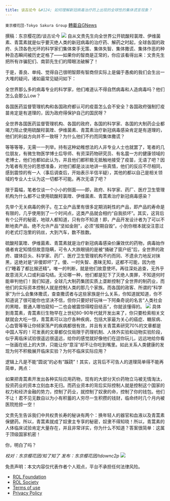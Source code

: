 ```yaml
---
title: 谈古论今 &#124; 如何理解新冠病毒治疗药上出现的全球性的集体谎言现象？
---
```

`東京櫻花団-Tokyo Sakura Group` [轉載自GNews](https://gnews.org/zh-hans/1935834/)

撰稿：东京樱花团/谈古论今
![](https://assets.gnews.org/wp-content/uploads/2022/01/1-316.png)
自从文贵先生向全世界公开硫酸羟氯喹、伊维菌素、青蒿素就是似乎要灭绝人类的新冠病毒的治疗药、解药之时起，全球各国的政府、头顶各色光环的科学家们集体束手无策、集体失智、集体撒谎、集体作恶的种种丑态瞬间被历史定格了——如果你的智商是正常的，你应该看得出来：文贵先生把所有诈骗犯们、南郭先生们的障眼法破解了！

于是，善良、单纯、觉得自己很明智颇有智商但实际上是偏于愚痴的我们会生出一大堆的疑问，诸如最常见疑问如下：

全世界那么多的病毒专业的科学家，他们难道认不得自然病毒和人造病毒吗？他们怎么会那么Low？

各国医药监督管理机构和各国政府都认可的疫苗怎么会不安全？各国政府强制打疫苗肯定是有道理的，因为政府得保护自己的国民呀？

全世界各国医药监督管理机构、各国的政府，各国的科学家、各国的大制药企业都竭力阻止使用硫酸羟氯喹、伊维菌素、青蒿素治疗新冠病毒感染肯定是有道理的，他们的利益方向并不一致呀？为什么他们不约而同集体撒谎？

等等等等，无需一一列举。持有这种幼稚想法的人非专业人士也就罢了，笔者的几位朋友，有微生物医学博士后导师、有资深药物研究员、有名震一方的健康领域的老博士，他们也都如此认为，并且他们都积极无抵触地接受了疫苗，无语了吧？因为笔者有充分的思想准备，对他们都是淡淡地讲一些真情，他们的反应不尽相同，感到震惊的有一人（事后调查后，开始表示半信半疑），其他的都以自己是相关领域的专业人士认为这一切都不可能。再次无语了吧？

限于篇幅，笔者仅谈一个小小的侧面——即，政府、科学家、药厂、医疗卫生管理机构为什么都不让使用硫酸羟氯喹、伊维菌素、青蒿素治疗新冠病毒感染？

先举个无关病毒的例子。在工业产品里有很多定期消耗性的产品，即产品的寿命是有限的，几乎使用到了一个时间点，这类产品就会相约“自我损坏”。其实，这背后有个公开的秘密，地球人都知道，只有你不知道！即，产品开发设计者为了可以不断地卖产品，绝不允许产品“坚如金刚”，必须“按期自毁”。小到你根本就没注意过的老式灯泡里的钨丝，大到汽车，数不胜数。

硫酸羟氯喹、伊维菌素、青蒿素就是治疗新冠病毒感染价廉效优的药物，病毒始作俑者肯定知情但故意隐瞒，可令人大跌眼镜的是被“捅破了窗户纸”后，全世界的政府、媒体巨头、科学家、药厂、医疗卫生管理机构不约而同、不遗余力地反对抹黑，这绝对是“非傻即坏”了。傻、一时失智、愚昧无知，这都不可能，因为他们“睡着了都比猴还精”。唯一的判断，就是他们故意使坏。再往深处追查，无外乎故意消灭人口或利益勾结。无论哪一种，他们都是犯下了灭绝人类罪，不知道何时能审判他们！我们知道，全球几大制药集团实质上垄断控制了全世界的制药业，而他们的实际资本控制人就是控制人类的那几个家族。而各国的政客、所谓的“科学家”为什么会集体撒谎，查查撒谎者与这些家族是什么关系，你知道就知道，你不知道说了很可能你也坚决不信，但你只要好好玩味一下阿桑奇说的名言“人类社会的黑暗，普通人哪怕窥知一二也会被震惊得瞠目结舌”，你就该懂得的。
![](https://assets.gnews.org/wp-content/uploads/2022/01/2-118.jpg)
具体到青蒿素，青蒿素衍生物早在上世纪80-90年代就开发出来了，你只要检索相关文献就会大吃一惊，青蒿素可以治疗各种疾病，包括大家最为关心的癌症、糖尿病、心血管等等让你倾家荡产的疾病都很有效，并且有关青蒿素研究70%的文章都是中国人写的！可发表的文章都仅仅局限于药理机制、人体外实验和动物实验阶段，似乎离临床试验很遥远很遥远，给你的感觉就好像他们在逗你玩儿，远远地给你看一张画在纸上的大饼，只能让你“意淫”却不让你吃到嘴里。如此关系人类健康的发现为何不积极展开临床实验？为何不临床实际应用？

逻辑上凡是不能“圆说”的必有“蹊跷”！其实，这背后不可告人的道理简单得不能再简单，两点：

如果把青蒿素开发出各种实际应用药物，现有的大部分天价药物立马被无情淘汰，投资药业的资本立刻血本无归。而药业资本的背后实际控制人就是控制这个国家的权力和经济金融的势力，控制了药业，就控制了奴隶的命，控制了你的钱包。他们不让！君不见无数自以为小有积蓄的人穷尽一生积攒的钱财，临命终时几个月内被医院抢掠一空！

文贵先生告诉我们中共权贵长寿的秘诀有两个：换年轻人的器官和血液以及青蒿素保健药。所以，青蒿素就成了奴隶主专享的秘密，奴隶不得知晓！所以，青蒿素的人体临床试验肯定大量存在，并且非常详实，你为什么不知道？答案很简单：这属于顶级国家机密！

你，明白了吗？

*校对：东京樱花团/知了知了
发布：东京樱花团/tdownc2p*
![](https://assets.gnews.org/wp-content/uploads/2021/12/yht.jpg)
 

免责声明：本文内容仅代表作者个人观点，平台不承担任何法律风险。

- [ROL Foundation](https://rolfoundation.org/)
- [ROL Society](https://rolsociety.org/)
- [Terms of use](https://gnews.org/terms-of-use-3/)
- [Privacy Policy](https://gnews.org/privacy-policy/)
